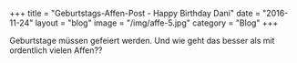 +++
title = "Geburtstags-Affen-Post - Happy Birthday Dani"
date = "2016-11-24"
layout = "blog"
image = "/img/affe-5.jpg"
category = "Blog"
+++

Geburtstage müssen gefeiert werden. Und wie geht das besser als mit ordentlich vielen Affen??

<!--more-->


<div class="blog-post-gallery">
<div><img src="/img/affe-1.jpg" alt=""></div>
<div><img src="/img/affe-2.jpg" alt=""></div>
<div><img src="/img/affe-3.jpg" alt=""></div>
<div><img src="/img/affe-4.jpg" alt=""></div>
<div><img src="/img/affe-5.jpg" alt=""></div>
<div><img src="/img/affe-6.jpg" alt=""></div>
<div><img src="/img/affe-7.jpg" alt=""></div>
<div><img src="/img/affe-8.jpg" alt=""></div>
<div><img src="/img/affe-9.jpg" alt=""></div>
<div><img src="/img/affe-10.jpg" alt=""></div>
<div><img src="/img/affe-11.jpg" alt=""></div>
<div><img src="/img/affe-12.jpg" alt=""></div>
<div><img src="/img/affe-13.jpg" alt=""></div>
<div><img src="/img/affe-14.jpg" alt=""></div>
<div><img src="/img/affe-15.jpg" alt=""></div>
<div><img src="/img/affe-16.jpg" alt=""></div>
<div><img src="/img/affe-17.jpg" alt=""></div>
</div>